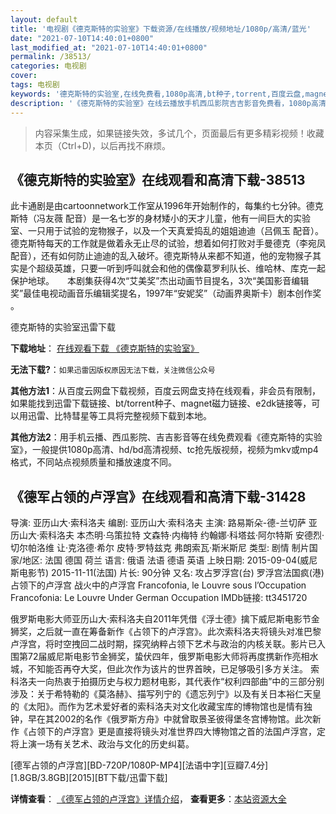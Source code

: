 ```yaml
---
layout: default
title: '电视剧《德克斯特的实验室》下载资源/在线播放/视频地址/1080p/高清/蓝光'
date: "2021-07-10T14:40:01+0800"
last_modified_at: "2021-07-10T14:40:01+0800"
permalink: /38513/
categories: 电视剧
cover:
tags: 电视剧
keywords: '德克斯特的实验室,在线免费看,1080p高清,bt种子,torrent,百度云盘,magnet,磁力链,迅雷下载资源'
description: '《德克斯特的实验室》在线云播放手机西瓜影院吉吉影音免费看，1080p高清bd/hd未删减完整版和tc抢先枪版，mkv/mp4格式，附带bt/torrent种子、magnet/磁力链、百度云盘、网盘资源迅雷下载链接'
---
```


>内容采集生成，如果链接失效，多试几个，页面最后有更多精彩视频！收藏本页（Ctrl+D)，以后再找不麻烦。


## 《德克斯特的实验室》在线观看和高清下载-38513

此卡通剧是由cartoonnetwork工作室从1996年开始制作的，每集约七分钟。德克斯特（冯友薇 配音）是一名七岁的身材矮小的天才儿童，他有一间巨大的实验室、一只用于试验的宠物猴子，以及一个天真爱捣乱的姐姐迪迪（吕佩玉 配音）。德克斯特每天的工作就是做着永无止尽的试验，想着如何打败对手曼德克（李宛凤 配音），还有如何防止迪迪的乱入破坏。德克斯特从来都不知道，他的宠物猴子其实是个超级英雄，只要一听到呼叫就会和他的偶像葛罗利队长、维哈林、库克一起保护地球。　　本剧集获得4次“艾美奖”杰出动画节目提名，3次“美国影音编辑奖”最佳电视动画音乐编辑奖提名，1997年“安妮奖”（动画界奥斯卡）剧本创作奖 。


德克斯特的实验室迅雷下载

**下载地址**： [在线观看下载 《德克斯特的实验室》](https://www.993dy.com//vod-detail-id-25716.html) 


**无法下载?**：`如果迅雷因版权原因无法下载，关注微信公众号 `

**其他方法1**：从百度云网盘下载视频，百度云网盘支持在线观看，非会员有限制，如果能找到迅雷下载链接、bt/torrent种子、magnet磁力链接、e2dk链接等，可以用迅雷、比特彗星等工具将完整视频下载到本地。

**其他方法2**：用手机云播、西瓜影院、吉吉影音等在线免费观看《德克斯特的实验室》，一般提供1080p高清、hd/bd高清视频、tc抢先版视频，视频为mkv或mp4格式，不同站点视频质量和播放速度不同。


## 《德军占领的卢浮宫》在线观看和高清下载-31428

导演: 亚历山大·索科洛夫 编剧: 亚历山大·索科洛夫 主演: 路易斯朵-德-兰切萨 亚历山大·索科洛夫 本杰明·乌策拉特 文森特·内梅特 约翰娜·科塔兹·阿尔特斯 安德烈·切尔帕洛维 让·克洛德·希尔 皮特·罗特兹克 弗朗索瓦·斯米斯尼 类型: 剧情 制片国家/地区: 法国 德国 荷兰 语言: 俄语 法语 德语 英语 上映日期: 2015-09-04(威尼斯电影节) 2015-11-11(法国) 片长: 90分钟 又名: 攻占罗浮宫(台) 罗浮宫法国疯(港) 占领下的卢浮宫 战火中的卢浮宫 Francofonia, le Louvre sous l’Occupation Francofonia: Le Louvre Under German Occupation IMDb链接: tt3451720

俄罗斯电影大师亚历山大·索科洛夫自2011年凭借《浮士德》擒下威尼斯电影节金狮奖，之后就一直在筹备新作《占领下的卢浮宫》。此次索科洛夫将镜头对准巴黎卢浮宫，将时空拽回二战时期，探究纳粹占领下艺术与政治的内核关联。影片已入围第72届威尼斯电影节金狮奖，蛰伏四年，俄罗斯电影大师将再度携新作亮相水城，不知能否再夺大奖，但此次作为该片的世界首映，已足够吸引多方关注。 索科洛夫一向热衷于拍摄历史与权力题材电影，其代表作“权利四部曲”中的三部分别涉及：关于希特勒的《莫洛赫》、描写列宁的《遗忘列宁》以及有关日本裕仁天皇的《太阳》。而作为艺术爱好者的索科洛夫对文化收藏宝库的博物馆也是情有独钟，早在其2002的名作《俄罗斯方舟》中就曾取景圣彼得堡冬宫博物馆。此次新作《占领下的卢浮宫》更是直接将镜头对准世界四大博物馆之首的法国卢浮宫，定将上演一场有关艺术、政治与文化的历史纠葛。


[德军占领的卢浮宫][BD-720P/1080P-MP4][法语中字][豆瓣7.4分][1.8GB/3.8GB][2015][BT下载/迅雷下载]

**详情查看**： [《德军占领的卢浮宫》详情介绍](/movie/31428/)， **查看更多**：[本站资源大全](/movie/t/all/)

